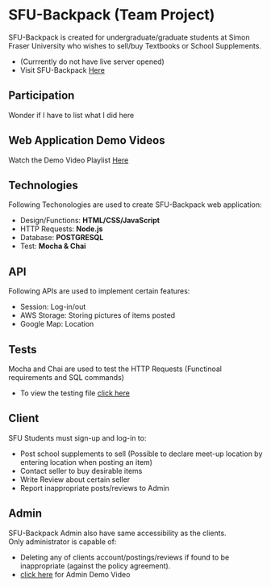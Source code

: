 # SFU-Backpack (Team Project)
SFU-Backpack is created for undergraduate/graduate students at Simon Fraser University who wishes to sell/buy Textbooks or School Supplements.
- (Currrently do not have live server opened)  
- Visit SFU-Backpack [Here](https://sfu-backpack.herokuapp.com/mainpage)  

## Participation
Wonder if I have to list what I did here

## Web Application Demo Videos
Watch the Demo Video Playlist [Here](https://www.youtube.com/watch?v=0QYlBqcJi1M&list=PL_wgNaB1d1j5RAg-ITCLRdeINRQGal_q-)  

## Technologies
Following Techonologies are used to create SFU-Backpack web application:
- Design/Functions: **HTML/CSS/JavaScript**
- HTTP Requests: **Node.js**
- Database: **POSTGRESQL**
- Test: **Mocha & Chai**

## API  
Following APIs are used to implement certain features:  
- Session: Log-in/out  
- AWS Storage: Storing pictures of items posted  
- Google Map: Location

## Tests
Mocha and Chai are used to test the HTTP Requests (Functinoal requirements and SQL commands)
- To view the testing file [click here](test/server-test.js) 

## Client
SFU Students must sign-up and log-in to:
- Post school supplements to sell (Possible to declare meet-up location by entering location when posting an item)
- Contact seller to buy desirable items
- Write Review about certain seller
- Report inappropriate posts/reviews to Admin
 
## Admin
SFU-Backpack Admin also have same accessibility as the clients.  
Only administrator is capable of:
- Deleting any of clients account/postings/reviews if found to be inappropriate (against the policy agreement).
- [click here](https://www.youtube.com/watch?v=0QYlBqcJi1M&list=PL_wgNaB1d1j5RAg-ITCLRdeINRQGal_q-) for Admin Demo Video
